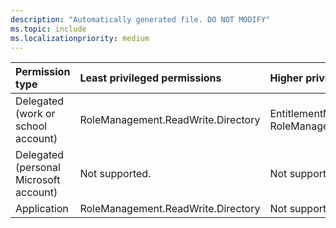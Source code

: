 ```yaml
---
description: "Automatically generated file. DO NOT MODIFY"
ms.topic: include
ms.localizationpriority: medium
---
```


|Permission type|Least privileged permissions|Higher privileged permissions|
|:---|:---|:---|
|Delegated (work or school account)|RoleManagement.ReadWrite.Directory|EntitlementManagement.ReadWrite.All, RoleManagement.ReadWrite.Exchange|
|Delegated (personal Microsoft account)|Not supported.|Not supported.|
|Application|RoleManagement.ReadWrite.Directory|Not supported.|

